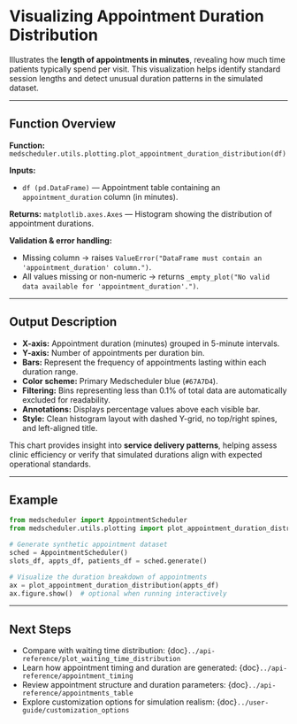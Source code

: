 # Visualizing Appointment Duration Distribution

Illustrates the **length of appointments in minutes**, revealing how much time patients typically spend per visit. This visualization helps identify standard session lengths and detect unusual duration patterns in the simulated dataset.

---

## Function Overview
**Function:** `medscheduler.utils.plotting.plot_appointment_duration_distribution(df)`

**Inputs:**
- `df (pd.DataFrame)` — Appointment table containing an `appointment_duration` column (in minutes).

**Returns:** `matplotlib.axes.Axes` — Histogram showing the distribution of appointment durations.

**Validation & error handling:**
- Missing column → raises `ValueError("DataFrame must contain an 'appointment_duration' column.")`.
- All values missing or non-numeric → returns `_empty_plot("No valid data available for 'appointment_duration'.")`.

---

## Output Description
- **X-axis:** Appointment duration (minutes) grouped in 5-minute intervals.
- **Y-axis:** Number of appointments per duration bin.
- **Bars:** Represent the frequency of appointments lasting within each duration range.
- **Color scheme:** Primary Medscheduler blue (`#67A7D4`).
- **Filtering:** Bins representing less than 0.1% of total data are automatically excluded for readability.
- **Annotations:** Displays percentage values above each visible bar.
- **Style:** Clean histogram layout with dashed Y-grid, no top/right spines, and left-aligned title.

This chart provides insight into **service delivery patterns**, helping assess clinic efficiency or verify that simulated durations align with expected operational standards.

---

## Example
```python
from medscheduler import AppointmentScheduler
from medscheduler.utils.plotting import plot_appointment_duration_distribution

# Generate synthetic appointment dataset
sched = AppointmentScheduler()
slots_df, appts_df, patients_df = sched.generate()

# Visualize the duration breakdown of appointments
ax = plot_appointment_duration_distribution(appts_df)
ax.figure.show()  # optional when running interactively
```

---

## Next Steps
- Compare with waiting time distribution: {doc}`../api-reference/plot_waiting_time_distribution`  
- Learn how appointment timing and duration are generated: {doc}`../api-reference/appointment_timing`  
- Review appointment structure and duration parameters: {doc}`../api-reference/appointments_table`  
- Explore customization options for simulation realism: {doc}`../user-guide/customization_options`


